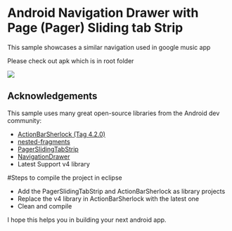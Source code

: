 # Android Navigation Drawer with Page (Pager) Sliding tab Strip

This sample showcases a similar navigation used in google music app

Please check out apk which is in root folder 


<a href="http://i.imgur.com/lJDOCot.png" alt="Screenshot">
  <img src="http://i.imgur.com/lJDOCot.png">
</a>


## Acknowledgements

This sample uses many great open-source libraries from the Android dev community:

* [ActionBarSherlock (Tag 4.2.0)](https://github.com/JakeWharton/ActionBarSherlock) 
* [nested-fragments](https://github.com/marsucsb/nested-fragments)
* [PagerSlidingTabStrip](https://github.com/astuetz/PagerSlidingTabStrip)
* [NavigationDrawer](http://developer.android.com/training/implementing-navigation/nav-drawer.html)
* Latest Support v4 library
 

#Steps to compile the project in eclipse

* Add the PagerSlidingTabStrip and ActionBarSherlock as library projects
* Replace the v4 library in ActionBarSherlock with the latest one
* Clean and compile


I hope this helps you in building your next android app.
